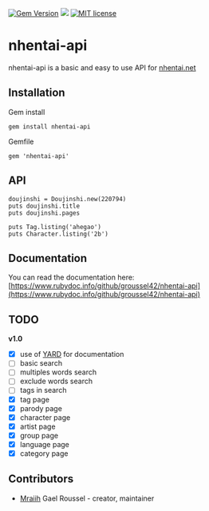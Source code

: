 [![Gem Version](https://badge.fury.io/rb/nhentai-api.png)](https://badge.fury.io/rb/nhentai-api)
![](https://ruby-gem-downloads-badge.herokuapp.com/nhentai-api?type=total&color=red&style=flat)
[![MIT license](https://img.shields.io/badge/License-MIT-blue.svg)](https://lbesson.mit-license.org/)

# nhentai-api

nhentai-api is a basic and easy to use API for [nhentai.net](https://nhentai.net)

## Installation

Gem install
```
gem install nhentai-api
```

Gemfile
```
gem 'nhentai-api'
```

## API
```
doujinshi = Doujinshi.new(220794)
puts doujinshi.title
puts doujinshi.pages

puts Tag.listing('ahegao')
puts Character.listing('2b')
```

## Documentation
You can read the documentation here: [https://www.rubydoc.info/github/groussel42/nhentai-api](https://www.rubydoc.info/github/groussel42/nhentai-api)

## TODO
**v1.0**
- [X] use of [YARD](https://yardoc.org/) for documentation
- [ ] basic search
- [ ] multiples words search
- [ ] exclude words search
- [ ] tags in search
- [x] tag page
- [x] parody page
- [x] character page
- [x] artist page
- [x] group page
- [x] language page
- [x] category page

## Contributors

- [Mraiih](https://github.com/Mraiih) Gael Roussel - creator, maintainer
